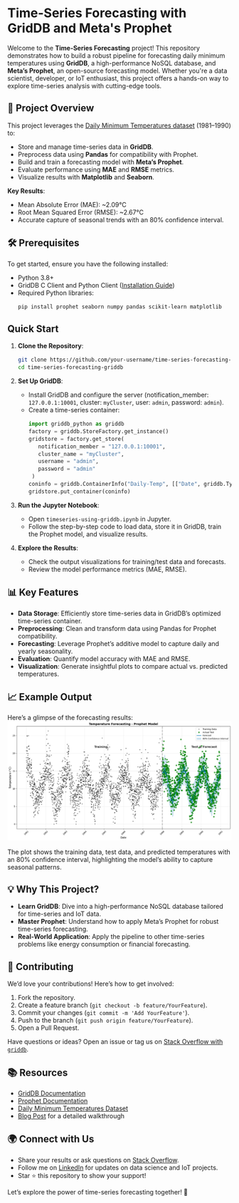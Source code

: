 # Time-Series Forecasting with GridDB and Meta's Prophet 

Welcome to the **Time-Series Forecasting** project! This repository demonstrates how to build a robust pipeline for forecasting daily minimum temperatures using **GridDB**, a high-performance NoSQL database, and **Meta’s Prophet**, an open-source forecasting model. Whether you're a data scientist, developer, or IoT enthusiast, this project offers a hands-on way to explore time-series analysis with cutting-edge tools.

## 🌟 Project Overview

This project leverages the [Daily Minimum Temperatures dataset](https://www.kaggle.com/datasets/suprematism/daily-minimum-temperatures) (1981–1990) to:
- Store and manage time-series data in **GridDB**.
- Preprocess data using **Pandas** for compatibility with Prophet.
- Build and train a forecasting model with **Meta’s Prophet**.
- Evaluate performance using **MAE** and **RMSE** metrics.
- Visualize results with **Matplotlib** and **Seaborn**.

**Key Results**:
- Mean Absolute Error (MAE): ~2.09°C
- Root Mean Squared Error (RMSE): ~2.67°C
- Accurate capture of seasonal trends with an 80% confidence interval.

## 🛠️ Prerequisites

To get started, ensure you have the following installed:
- Python 3.8+
- GridDB C Client and Python Client ([Installation Guide](https://pypi.org/project/griddb-python/))
- Required Python libraries:
  ```bash
  pip install prophet seaborn numpy pandas scikit-learn matplotlib
  ```

## Quick Start

1. **Clone the Repository**:
   ```bash
   git clone https://github.com/your-username/time-series-forecasting-griddb.git
   cd time-series-forecasting-griddb
   ```

2. **Set Up GridDB**:
   - Install GridDB and configure the server (notification_member: `127.0.0.1:10001`, cluster: `myCluster`, user: `admin`, password: `admin`).
   - Create a time-series container:
     ```python
     import griddb_python as griddb
     factory = griddb.StoreFactory.get_instance()
     gridstore = factory.get_store(
        notification_member = "127.0.0.1:10001",
        cluster_name = "myCluster",
        username = "admin",
        password = "admin"
      )
     coninfo = griddb.ContainerInfo("Daily-Temp", [["Date", griddb.Type.TIMESTAMP], ["Daily-minimum-temperatures", griddb.Type.FLOAT]], type=griddb.ContainerType.TIME_SERIES)
     gridstore.put_container(coninfo)
     ```

3. **Run the Jupyter Notebook**:
   - Open `timeseries-using-griddb.ipynb` in Jupyter.
   - Follow the step-by-step code to load data, store it in GridDB, train the Prophet model, and visualize results.

4. **Explore the Results**:
   - Check the output visualizations for training/test data and forecasts.
   - Review the model performance metrics (MAE, RMSE).

## 📊 Key Features

- **Data Storage**: Efficiently store time-series data in GridDB’s optimized time-series container.
- **Preprocessing**: Clean and transform data using Pandas for Prophet compatibility.
- **Forecasting**: Leverage Prophet’s additive model to capture daily and yearly seasonality.
- **Evaluation**: Quantify model accuracy with MAE and RMSE.
- **Visualization**: Generate insightful plots to compare actual vs. predicted temperatures.

## 📈 Example Output

Here’s a glimpse of the forecasting results:
![Forecast Plot](imgs/temp-forecast-img.png)

The plot shows the training data, test data, and predicted temperatures with an 80% confidence interval, highlighting the model’s ability to capture seasonal patterns.

## 💡 Why This Project?

- **Learn GridDB**: Dive into a high-performance NoSQL database tailored for time-series and IoT data.
- **Master Prophet**: Understand how to apply Meta’s Prophet for robust time-series forecasting.
- **Real-World Application**: Apply the pipeline to other time-series problems like energy consumption or financial forecasting.

## 🤝 Contributing

We’d love your contributions! Here’s how to get involved:
1. Fork the repository.
2. Create a feature branch (`git checkout -b feature/YourFeature`).
3. Commit your changes (`git commit -m 'Add YourFeature'`).
4. Push to the branch (`git push origin feature/YourFeature`).
5. Open a Pull Request.

Have questions or ideas? Open an issue or tag us on [Stack Overflow with `griddb`](https://stackoverflow.com/questions/ask?tags=griddb).

## 📚 Resources

- [GridDB Documentation](https://griddb.net/)
- [Prophet Documentation](https://facebook.github.io/prophet/)
- [Daily Minimum Temperatures Dataset](https://www.kaggle.com/datasets/suprematism/daily-minimum-temperatures)
- [Blog Post](blog.md) for a detailed walkthrough

## 🌍 Connect with Us

- Share your results or ask questions on [Stack Overflow](https://stackoverflow.com/questions/ask?tags=griddb).
- Follow me on [LinkedIn](https://www.linkedin.com/in/your-profile/) for updates on data science and IoT projects.
- Star ⭐ this repository to show your support!

Let’s explore the power of time-series forecasting together! 🚀

